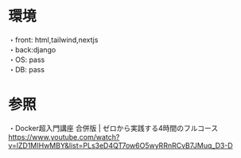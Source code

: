 # 環境
・front: html,tailwind,nextjs  
・back:django  
・OS: pass  
・DB: pass  

# 参照
・Docker超入門講座 合併版 | ゼロから実践する4時間のフルコース  
https://www.youtube.com/watch?v=lZD1MIHwMBY&list=PLs3eD4QT7ow6O5wyRRnRCvB7JMuq_D3-D  